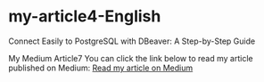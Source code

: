 # my-article4-English
Connect Easily to PostgreSQL with DBeaver: A Step-by-Step Guide

My Medium Article7
You can click the link below to read my article published on Medium:
[Read my article on Medium](https://medium.com/@besirogluarzu/connect-easily-to-postgresql-with-dbeaver-a-step-by-step-guide-7bac8a29b9ce)
